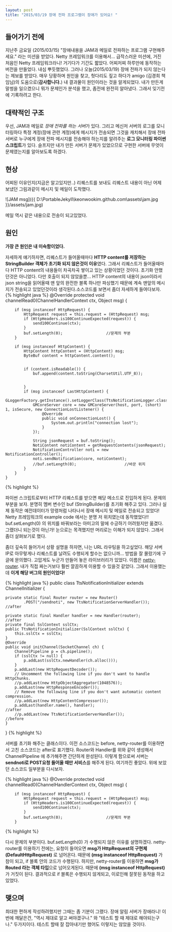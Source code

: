 ```yaml
---
layout: post
title: "2015/03/19 장애 전파 프로그램이 장애가 있어요! "
---
```


## 들어가기 전에
지난주 금요일 (2015/03/15) "장애내용을 JAM과 메일로 전파하는 프로그램 구현해주세요." 라는 미션을 받았다. Netty 프레임워크를 이용해서... 급작스러운 미션에, 거진 처음인 Netty 프레임워크라니! 거기다가 기간도 짧았다. 어찌저찌 하루만에 동작하는 버전을 만들었다. 내심 뿌듯했었다. 그러나 오늘(2015/03/19) 장애 전파가 되지 않는다는 제보를 받았다. 매우 당황하며 원인을 찾고, 헛다리도 짚고 하다가 amigo (김경희 책임님)의 도움으로(**감사합니다.**) 내 결과물이 원인이라는 것을 알게되었다. 내가 만든게 말썽을 일으켰으니 뭐가 문제인가 분석을 했고, 좀전에 완전히 알아냈다. 그래서 잊기전에 기록하려고 한다.

## 대략적인 구조
우선, JAM과 메일로 *장애 전파를 하는 서버*가 있다. 그리고 메신저 서버의 로그를 모니터링하다 특정 계정(장애 관련 계정)에게 메시지가 전송되면 그것을 캐치해서 장애 전파 서버로 누구에게 장애 전파 메시지를 전송해야 하는지를 알려주는 **로그 모니터링 파이썬 스크립트**가 있다. 슬프지만 내가 만든 서버가 문제가 있었으므로 구현한 서버에 무엇이 문제였는지를 알아보도록 하겠다.

## 현상
어찌된 이유인지(지금은 알고있지만..) 리퀘스트를 보내도 리퀘스트 내용이 아닌 어제 보냈던 그림과같이 메시지 및 메일이 도착했다.

![JAM msg]({{ D:\PortableJekyll\keonwookim.github.com\assets\jam.jpg }}/assets/jam.jpg)

메일 역시 같은 내용으로 전송이 되고있었다.

## 원인

**가장 큰 원인은 내 미숙함이었다.**

자세하게 얘기하자면, 리퀘스트가 들어올때마다 **HTTP content를 저장하는 StringBuilder 객체가 초기화 되지 않은것이 이유**였다. 그래서 리퀘스트가 들어올때마다 HTTP content의 내용들이 차곡차곡 쌓이고 있는 상황이었던 것이다. 초기화 안했던것은 아니었다. 다만 호출이 되지 않았을뿐... HTTP content의 내용이 json이라서 json string을 읽어올때 맨 앞의 완전한 블록 하나만 파싱했기 때문에 계속 맨앞의 메시지가 전송되고 있었던것이라 생각된다.소스코드를 보면서 좀더 자세하게 들여다보자.
{% highlight java %}
@Override protected void channelRead0(ChannelHandlerContext ctx, Object msg) {

        if (msg instanceof HttpRequest) {
            HttpRequest request = this.request = (HttpRequest) msg;
            if (HttpHeaders.is100ContinueExpected(request)) {
                send100Continue(ctx);
            }
            buf.setLength(0);					//문제의 부분
        }

        if (msg instanceof HttpContent) {
            HttpContent httpContent = (HttpContent) msg;
            ByteBuf content = httpContent.content();


            if (content.isReadable()) {
                buf.append(content.toString(CharsetUtil.UTF_8));


            }
            if (msg instanceof LastHttpContent) {
                GLoggerFactory.getInstance().setLoggerClass(TtsNotificationLogger.class);
                GMCoreServer core = new GMCoreServer(host, port, (short) 1, isSecure, new ConnectionLostListener() {
                    @Override
                    public void onConnectionLost() {
                        System.out.println("connection lost");
                    }
                });

                String jsonRequest = buf.toString();
                NotiContent notiContent = getRequestContents(jsonRequest);
                NotificationController noti = new NotificationController();
                noti.sendNotification(core, notiContent);
                //buf.setLength(0);						//바꾼 위치
            }
        }
    }

{% highlight %}

파이썬 스크립트로부터 HTTP 리퀘스트를 받으면 해당 메소드로 진입하게 된다. 문제의 부분을 보자. 분명히 멤버 변수인 buf (StringBuilder)를 초기화 해주고 있다. 그러나 실제 동작은 예전데이터가 망령처럼 나타나서 장애 메시지 및 메일로 전송되고 있었다! Netty 프레임워크의 example code 에서는 분명 저 위치였는데 동작했었다!! buf.setLength(0) 의 위치를 바꿔보라는 아미고의 말에 수긍하기 어려웠지만 옮겼다. 그랬더니 되는것이 아닌가! 눈으로는 목격했지만 머리로는 이해가 되지 않았다. 그래서 좀더 살펴보기로 했다.

좀더 깊숙히 들어가서 상황 설명을 하자면, 나는 URL 라우팅을 하고싶었다. 해당 서버 IP로 아무렇게나 리퀘스트를 날려도 수행되게 할수는 없으니까... 방법을 잘 몰랐기에 구글에 문의했다. 고맙게도 누군가 만들어 놓은 라이브러리가 있었다. 이름은 [netty-router](http://github.com/sinetja/netty-router). 내가 직접 짜는거보다 훨씬 깔끔하게 이용할 수 있을것 같았다. 그래서 이용했는데 **이게 해당 버그의 원인이었다!**

{% highlight java %}
public class TtsNotificationInitializer extends ChannelInitializer<SocketChannel> {

    private static final Router router = new Router()
            .POST("/sendnoti", new TtsNotificationServerHandler());			//after

    private static final Handler handler = new Handler(router);				//after
    private final SslContext sslCtx;
    public TtsNotificationInitializer(SslContext sslCtx) {
        this.sslCtx = sslCtx;
    }
    @Override
    public void initChannel(SocketChannel ch) {
        ChannelPipeline p = ch.pipeline();
        if (sslCtx != null) {
            p.addLast(sslCtx.newHandler(ch.alloc()));
        }
        p.addLast(new HttpRequestDecoder());
        // Uncomment the following line if you don't want to handle HttpChunks.
        //p.addLast(new HttpObjectAggregator(1048576));
        p.addLast(new HttpResponseEncoder());
        // Remove the following line if you don't want automatic content compression.
        //p.addLast(new HttpContentCompressor());
        p.addLast(handler.name(), handler);							//after
        //p.addLast(new TtsNotificationServerHandler()); 			//before
    }
}
{% highlight %}

서버를 초기화 해주는 클래스이다. 이전 소스코드는 before, netty-router를 이용하면서 고친 소스코드는 after로 표기했다. Router와 Handler를 위와 같이 생성해서 ChannelPipeline 에 추가해주면 간단하게 완성된다. 이렇게 함으로써 서버는 **sendnoti로 POST요청 들어올 때만 서비스**를 해주게 된다. 여기까진 좋았다. 위에 보았던 소스코드 일부분을 다시보자.

{% highlight java %}
@Override protected void channelRead0(ChannelHandlerContext ctx, Object msg) {

        if (msg instanceof HttpRequest) {
            HttpRequest request = this.request = (HttpRequest) msg;
            if (HttpHeaders.is100ContinueExpected(request)) {
                send100Continue(ctx);
            }
            buf.setLength(0);					//문제의 부분
        }
{% highlight %}

다시 문제의 부분이다. buf.setLength(0) 가 수행되지 않은 이유를 설명하겠다. netty-router를 이용하기 전에는, 요청이 들어오면 **msg가 HttpRequest의 구현체(DefaultHttpRequest)** 로 넘어온다. 때문에 **(msg instanceof HttpRequest)** 가 참이 되고, if 블록 안의 코드가 수행된다. 하지만, netty-router를 이용하면 **msg가 Routed 라는 객체 타입**으로 넘어오게된다. 때문에 **(msg instanceof HttpRequest)** 가 거짓이 된다. 결과적으로 if 블록은 수행되지 않게되고, 이로인해 잘못된 동작을 하고 있었다.

## 맺으며
최대한 편하게 작성하려했지만 그때는 좀 기분이 그랬다. 장애 알림 서버가 장애라니! 이번에 깨달은건, "역시 제대로 알고 써야겠구나." 와 "테스트 할 때 제대로 해야되는구나." 두가지이다. 테스트 할때 잘 잡아내기만 했어도 이렇지는 않았을 것이다. 


